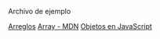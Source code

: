 Archivo de ejemplo 

[Arreglos](https://curriculum.---)
[Array - MDN](https://developer.mozilla.org/es/docs/Web/JavaScript/Reference/Global_Objects/Array/)
[Objetos en JavaScript](https://curriculum.laboratoria.la/es/topics/javascript/05-objects/01-objects)
